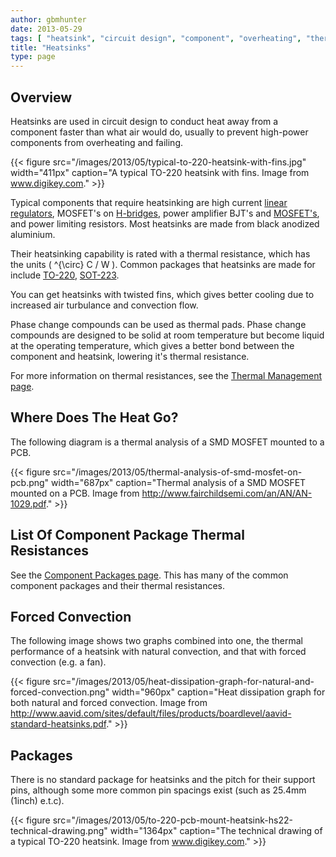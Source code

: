 ```yaml
---
author: gbmhunter
date: 2013-05-29
tags: [ "heatsink", "circuit design", "component", "overheating", "thermal", "temperature", "packages" ]
title: "Heatsinks"
type: page
---
```


## Overview

Heatsinks are used in circuit design to conduct heat away from a component faster than what air would do, usually to prevent high-power components from overheating and failing.

{{< figure src="/images/2013/05/typical-to-220-heatsink-with-fins.jpg" width="411px" caption="A typical TO-220 heatsink with fins. Image from www.digikey.com."  >}}

Typical components that require heatsinking are high current [linear regulators](/electronics/components/power-regulators), MOSFET's on [H-bridges](/electronics/circuit-design/h-bridges), power amplifier BJT's and [MOSFET's](/electronics/components/transistors/mosfets/), and power limiting resistors. Most heatsinks are made from black anodized aluminium.

Their heatsinking capability is rated with a thermal resistance, which has the units \( ^{\circ} C / W \). Common packages that heatsinks are made for include [TO-220](/electronics/circuit-design/component-packages#to-220ab), [SOT-223](/electronics/circuit-design/component-packages#sot-23-x).

You can get heatsinks with twisted fins, which gives better cooling due to increased air turbulance and convection flow.

Phase change compounds can be used as thermal pads. Phase change compounds are designed to be solid at room temperature but become liquid at the operating temperature, which gives a better bond between the component and heatsink, lowering it's thermal resistance.

For more information on thermal resistances, see the [Thermal Management page](/electronics/circuit-design/thermal-management).

## Where Does The Heat Go?

The following diagram is a thermal analysis of a SMD MOSFET mounted to a PCB.

{{< figure src="/images/2013/05/thermal-analysis-of-smd-mosfet-on-pcb.png" width="687px" caption="Thermal analysis of a SMD MOSFET mounted on a PCB. Image from http://www.fairchildsemi.com/an/AN/AN-1029.pdf."  >}}

## List Of Component Package Thermal Resistances

See the [Component Packages page](/electronics/circuit-design/component-packages). This has many of the common component packages and their thermal resistances.

## Forced Convection

The following image shows two graphs combined into one, the thermal performance of a heatsink with natural convection, and that with forced convection (e.g. a fan).

{{< figure src="/images/2013/05/heat-dissipation-graph-for-natural-and-forced-convection.png" width="960px" caption="Heat dissipation graph for both natural and forced convection. Image from http://www.aavid.com/sites/default/files/products/boardlevel/aavid-standard-heatsinks.pdf."  >}}

## Packages

There is no standard package for heatsinks and the pitch for their support pins, although some more common pin spacings exist (such as 25.4mm (1inch) e.t.c).

{{< figure src="/images/2013/05/to-220-pcb-mount-heatsink-hs22-technical-drawing.png" width="1364px" caption="The technical drawing of a typical TO-220 heatsink. Image from www.digikey.com."  >}}
